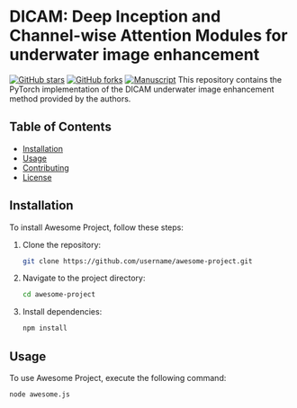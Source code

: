 # DICAM: Deep Inception and Channel-wise Attention Modules for underwater image enhancement
[![GitHub stars](https://img.shields.io/github/stars/username/repository.svg?style=social)](https://github.com/hfarhaditolie/DICAM/stargazers)
[![GitHub forks](https://img.shields.io/github/forks/username/repository.svg?style=social)](https://github.com/hfarhaditolie/DICAM/forks)
[![Manuscript](https://upload.wikimedia.org/wikipedia/commons/thumb/8/87/PDF_file_icon.svg/267px-PDF_file_icon.svg.png)](https://www.sciencedirect.com/science/article/pii/S0925231224003564)
This repository contains the PyTorch implementation of the DICAM underwater image enhancement method provided by the authors.

## Table of Contents

- [Installation](#installation)
- [Usage](#usage)
- [Contributing](#contributing)
- [License](#license)

## Installation

To install Awesome Project, follow these steps:
1. Clone the repository:

    ```bash
    git clone https://github.com/username/awesome-project.git
    ```

2. Navigate to the project directory:

    ```bash
    cd awesome-project
    ```

3. Install dependencies:

    ```bash
    npm install
    ```

## Usage

To use Awesome Project, execute the following command:

```bash
node awesome.js
